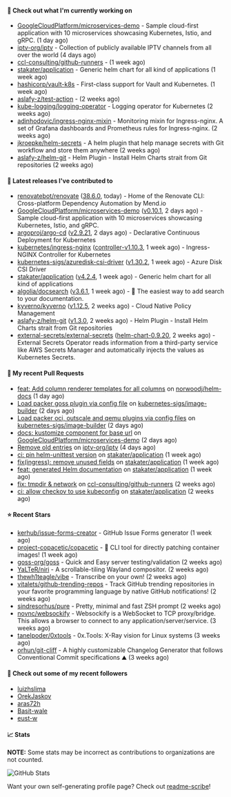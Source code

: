 #### 👷 Check out what I'm currently working on

- [GoogleCloudPlatform/microservices-demo](https://github.com/GoogleCloudPlatform/microservices-demo) - Sample cloud-first application with 10 microservices showcasing Kubernetes, Istio, and gRPC. (1 day ago)
- [iptv-org/iptv](https://github.com/iptv-org/iptv) - Collection of publicly available IPTV channels from all over the world (4 days ago)
- [ccl-consulting/github-runners](https://github.com/ccl-consulting/github-runners) -  (1 week ago)
- [stakater/application](https://github.com/stakater/application) - Generic helm chart for all kind of applications (1 week ago)
- [hashicorp/vault-k8s](https://github.com/hashicorp/vault-k8s) - First-class support for Vault and Kubernetes. (1 week ago)
- [aslafy-z/test-action](https://github.com/aslafy-z/test-action) -  (2 weeks ago)
- [kube-logging/logging-operator](https://github.com/kube-logging/logging-operator) - Logging operator for Kubernetes (2 weeks ago)
- [adinhodovic/ingress-nginx-mixin](https://github.com/adinhodovic/ingress-nginx-mixin) - Monitoring mixin for Ingress-nginx. A set of Grafana dashboards and Prometheus rules for Ingress-nginx. (2 weeks ago)
- [jkroepke/helm-secrets](https://github.com/jkroepke/helm-secrets) - A helm plugin that help manage secrets with Git workflow and store them anywhere (2 weeks ago)
- [aslafy-z/helm-git](https://github.com/aslafy-z/helm-git) - Helm Plugin - Install Helm Charts strait from Git repositories (2 weeks ago)

#### 🔭 Latest releases I've contributed to

- [renovatebot/renovate](https://github.com/renovatebot/renovate) ([38.6.0](https://github.com/renovatebot/renovate/releases/tag/38.6.0), today) - Home of the Renovate CLI: Cross-platform Dependency Automation by Mend.io
- [GoogleCloudPlatform/microservices-demo](https://github.com/GoogleCloudPlatform/microservices-demo) ([v0.10.1](https://github.com/GoogleCloudPlatform/microservices-demo/releases/tag/v0.10.1), 2 days ago) - Sample cloud-first application with 10 microservices showcasing Kubernetes, Istio, and gRPC.
- [argoproj/argo-cd](https://github.com/argoproj/argo-cd) ([v2.9.21](https://github.com/argoproj/argo-cd/releases/tag/v2.9.21), 2 days ago) - Declarative Continuous Deployment for Kubernetes
- [kubernetes/ingress-nginx](https://github.com/kubernetes/ingress-nginx) ([controller-v1.10.3](https://github.com/kubernetes/ingress-nginx/releases/tag/controller-v1.10.3), 1 week ago) - Ingress-NGINX Controller for Kubernetes
- [kubernetes-sigs/azuredisk-csi-driver](https://github.com/kubernetes-sigs/azuredisk-csi-driver) ([v1.30.2](https://github.com/kubernetes-sigs/azuredisk-csi-driver/releases/tag/v1.30.2), 1 week ago) - Azure Disk CSI Driver
- [stakater/application](https://github.com/stakater/application) ([v4.2.4](https://github.com/stakater/application/releases/tag/v4.2.4), 1 week ago) - Generic helm chart for all kind of applications
- [algolia/docsearch](https://github.com/algolia/docsearch) ([v3.6.1](https://github.com/algolia/docsearch/releases/tag/v3.6.1), 1 week ago) - :blue_book: The easiest way to add search to your documentation.
- [kyverno/kyverno](https://github.com/kyverno/kyverno) ([v1.12.5](https://github.com/kyverno/kyverno/releases/tag/v1.12.5), 2 weeks ago) - Cloud Native Policy Management
- [aslafy-z/helm-git](https://github.com/aslafy-z/helm-git) ([v1.3.0](https://github.com/aslafy-z/helm-git/releases/tag/v1.3.0), 2 weeks ago) - Helm Plugin - Install Helm Charts strait from Git repositories
- [external-secrets/external-secrets](https://github.com/external-secrets/external-secrets) ([helm-chart-0.9.20](https://github.com/external-secrets/external-secrets/releases/tag/helm-chart-0.9.20), 2 weeks ago) - External Secrets Operator reads information from a third-party service like AWS Secrets Manager and automatically injects the values as Kubernetes Secrets.

#### 🔨 My recent Pull Requests

- [feat: Add column renderer templates for all columns](https://github.com/norwoodj/helm-docs/pull/260) on [norwoodj/helm-docs](https://github.com/norwoodj/helm-docs) (1 day ago)
- [Load packer goss plugin via config file](https://github.com/kubernetes-sigs/image-builder/pull/1526) on [kubernetes-sigs/image-builder](https://github.com/kubernetes-sigs/image-builder) (2 days ago)
- [Load packer oci, outscale and qemu plugins via config files](https://github.com/kubernetes-sigs/image-builder/pull/1524) on [kubernetes-sigs/image-builder](https://github.com/kubernetes-sigs/image-builder) (2 days ago)
- [docs: kustomize component for base url](https://github.com/GoogleCloudPlatform/microservices-demo/pull/2645) on [GoogleCloudPlatform/microservices-demo](https://github.com/GoogleCloudPlatform/microservices-demo) (2 days ago)
- [Remove old entries](https://github.com/iptv-org/iptv/pull/17050) on [iptv-org/iptv](https://github.com/iptv-org/iptv) (4 days ago)
- [ci: pin helm-unittest version](https://github.com/stakater/application/pull/337) on [stakater/application](https://github.com/stakater/application) (1 week ago)
- [fix(ingress): remove unused fields](https://github.com/stakater/application/pull/336) on [stakater/application](https://github.com/stakater/application) (1 week ago)
- [feat: generated Helm documentation](https://github.com/stakater/application/pull/335) on [stakater/application](https://github.com/stakater/application) (1 week ago)
- [fix: tmpdir &amp; network](https://github.com/ccl-consulting/github-runners/pull/5) on [ccl-consulting/github-runners](https://github.com/ccl-consulting/github-runners) (2 weeks ago)
- [ci: allow checkov to use kubeconfig](https://github.com/stakater/application/pull/334) on [stakater/application](https://github.com/stakater/application) (2 weeks ago)

#### ⭐ Recent Stars

- [kerhub/issue-forms-creator](https://github.com/kerhub/issue-forms-creator) - GitHub Issue Forms generator (1 week ago)
- [project-copacetic/copacetic](https://github.com/project-copacetic/copacetic) - 🧵 CLI tool for directly patching container images! (1 week ago)
- [goss-org/goss](https://github.com/goss-org/goss) - Quick and Easy server testing/validation (2 weeks ago)
- [YaLTeR/niri](https://github.com/YaLTeR/niri) - A scrollable-tiling Wayland compositor. (2 weeks ago)
- [thewh1teagle/vibe](https://github.com/thewh1teagle/vibe) - Transcribe on your own! (2 weeks ago)
- [vitalets/github-trending-repos](https://github.com/vitalets/github-trending-repos) - Track GitHub trending repositories in your favorite programming language by native GitHub notifications! (2 weeks ago)
- [sindresorhus/pure](https://github.com/sindresorhus/pure) - Pretty, minimal and fast ZSH prompt (2 weeks ago)
- [novnc/websockify](https://github.com/novnc/websockify) - Websockify is a WebSocket to TCP proxy/bridge. This allows a browser to connect  to any application/server/service. (3 weeks ago)
- [tanelpoder/0xtools](https://github.com/tanelpoder/0xtools) - 0x.Tools: X-Ray vision for Linux systems (3 weeks ago)
- [orhun/git-cliff](https://github.com/orhun/git-cliff) - A highly customizable Changelog Generator that follows Conventional Commit specifications ⛰️  (3 weeks ago)

#### 👯 Check out some of my recent followers

- [luizhslima](https://github.com/luizhslima)
- [OrekJaskov](https://github.com/OrekJaskov)
- [aras72h](https://github.com/aras72h)
- [Basit-wale](https://github.com/Basit-wale)
- [eust-w](https://github.com/eust-w)

#### 📈 Stats

**NOTE:** Some stats may be incorrect as contributions to organizations
are not counted.

![GitHub Stats](https://github-readme-stats.vercel.app/api?username=aslafy-z&count_private=false&theme=tokyonight&show_icons=true)

Want your own self-generating profile page? Check out [readme-scribe](https://github.com/muesli/readme-scribe)!
